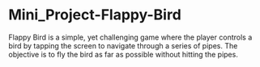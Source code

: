 # Mini_Project-Flappy-Bird
Flappy Bird is a simple, yet challenging game where the player controls a bird by tapping the screen to navigate through a series of pipes. The objective is to fly the bird as far as possible without hitting the pipes.
